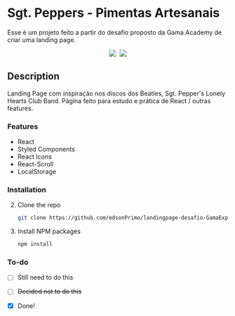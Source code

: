 # Sgt. Peppers - Pimentas Artesanais

Esse é um projeto feito a partir do desafio proposto da Gama Academy de criar uma landing page.

<div align="center">
  <kbd>
    <img src="https://i.imgur.com/S0bMveM.jpeg"/>
   </kbd>
   <kbd>
    <img src="https://i.imgur.com/D7JEym7.jpeg" />
  </kbd>
</div>

## Description

Landing Page com inspiração nos discos dos Beatles, Sgt. Pepper's Lonely Hearts Club Band. Página feito para estudo e prática de React / outras features. 

### Features

- React 
- Styled Components
- React Icons
- React-Scroll
- LocalStorage


### Installation

2. Clone the repo
   ```sh
   git clone https://github.com/edsonPrimo/landingpage-desafio-GamaExperience.git
   ```
3. Install NPM packages
   ```sh
   npm install


### To-do

- [ ] Still need to do this
- [ ] ~~Decided not to do this~~
- [x] Done!

